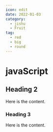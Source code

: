 ```yaml
---
icon: edit
date: 2022-01-03
category:
  - jishu 
  - Fruit
tag:
  - red
  - big
  - round
---
```


# javaScript

## Heading 2

Here is the content.

### Heading 3

Here is the content.
